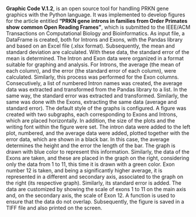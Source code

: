 **Graphic Code V.1.2**, is an open source tool for handling PRKN gene graphics with the Python language. It was implemented to develop figures for the article entitled **“PRKN gene introns in families from Order Primates show common Open Reading Frames”**, which is submitted to the IEEE/ACM Transactions on Computational Biology and Bioinformatics. 
As input file, a DataFrame is created, both for Introns and Exons, with the Pandas library and based on an Excel file (.xlsx format). Subsequently, the mean and standard deviation are calculated. With these data, the standard error of the mean is determined. The Intron and Exon data were organized in a format suitable for graphing and analysis. For Introns, the average (the mean of each column), and the error (the standard error of each column), were calculated. Similarly, this process was performed for the Exon columns. 
Consecutively, a list of numbered Intron names was created, the average data was extracted and transformed from the Pandas library to a list. In the same way, the standard error was extracted and transformed. Similarly, the same was done with the Exons, extracting the same data (average and standard error). The default style of the graphs is configured. A figure was created with two subgraphs, each corresponding to Exons and Introns, which are placed horizontally. In addition, the size of the plots and the writing font within the figure were set. The intron data were added to the left plot, numbered, and the average data were added, plotted together with the error data, which are shown in a black bar. In this case, the average determines the height and the error the length of the bar. The graph is drawn with blue color to represent this information. 
Similarly, the data of the Exons are taken, and these are placed in the graph on the right, considering only the data from 1 to 11, this time it is drawn with a green color. Exon number 12 is taken, and being a significantly higher average, it is represented in a different and secondary axis, associated to the graph on the right (its respective graph). Similarly, its standard error is added. The data are customized by showing the scale of exons 1 to 11 on the main axis and, on the secondary axis, the scale of Exon 12. A function is used to ensure that the data do not overlap. Subsequently, the figure is saved in a TIFF file and also printed on the screen.
